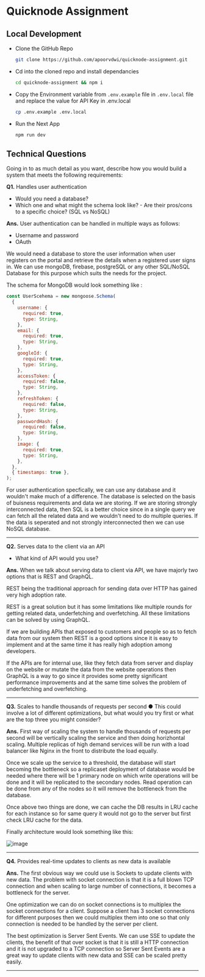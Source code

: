 # Quicknode Assignment

## Local Development

- Clone the GitHub Repo

  ```sh
  git clone https://github.com/apoorvdwi/quicknode-assignment.git
  ```

- Cd into the cloned repo and install dependancies

  ```sh
  cd quicknode-assignment && npm i
  ```

- Copy the Environment variable from `.env.example` file in `.env.local` file and replace the value for API Key in .env.local

  ```sh
  cp .env.example .env.local
  ```

- Run the Next App

  ```sh
  npm run dev
  ```

## Technical Questions

Going in to as much detail as you want, describe how you would build a system that meets the following requirements: 

  **Q1.** Handles user authentication
  - Would you need a database? 
  - Which one and what might the schema look like? - Are their pros/cons to a specific choice? (SQL vs NoSQL)

  **Ans.** User authentication can be handled in multiple ways as follows:
  - Username and password
  - OAuth

  We would need a database to store the user information when user registers on the portal and retrieve the details when a registered user signs in. We can use mongoDB, firebase, postgreSQL or any other SQL/NoSQL Database for this purpose which suits the needs for the project.

  The schema for MongoDB would look something like :

  ```js
  const UserScehema = new mongoose.Schema(
    {
      username: {
        required: true,
        type: String,
      },
      email: {
        required: true,
        type: String,
      },
      googleId: {
        required: true,
        type: String,
      },
      accessToken: {
        required: false,
        type: String,
      },
      refreshToken: {
        required: false,
        type: String,
      },
      passwordHash: {
        required: false,
        type: String,
      },
      image: {
        required: true,
        type: String,
      },
    },
    { timestamps: true },
  );
  ```

  For user authentication specfically, we can use any database and it wouldn't make much of a difference. The database is selected on the basis of buisness requirements and data we are storing. If we are storing strongly interconnected data, then SQL is a better choice since in a single query we can fetch all the related data and we wouldn't need to do multiple queries. If the data is seperated and not strongly interconnected then we can use NoSQL database.

  <hr />

  **Q2.** Serves data to the client via an API
  - What kind of API would you use?

  **Ans.** When we talk about serving data to client via API, we have majorly two options that is REST and GraphQL.

  REST being the traditional approach for sending data over HTTP has gained very high adoption rate.

  REST is a great solution but it has some limitations like multiple rounds for getting related data, underfetching and overfetching. All these limitations can be solved by using GraphQL.

  If we are building APIs that exposed to customers and people so as to fetch data from our system then REST is a good options since it is easy to implement and at the same time it has really high adoption among developers.

  If the APIs are for internal use, like they fetch data from server and display on the website or mutate the data from the website operations then GraphQL is a way to go since it provides some pretty significant performance improvements and at the same time solves the problem of underfetching and overfetching.

  <hr />

  **Q3.** Scales to handle thousands of requests per second
    ● This could involve a lot of different optimizations, but what would you try first or what are the top three you might consider?

  **Ans.** First way of scaling the system to handle thousands of requests per second will be vertically scaling the service and then doing horizhontal scaling. Multiple replicas of high demand services will be run with a load balancer like Nginx in the front to distribute the load equally.

  Once we scale up the service to a threshold, the database will start becoming the bottleneck so a replicaset deployment of database would be needed where there will be 1 primary node on which write operations will be done and it will be replicated to the secondary nodes. Read operation can be done from any of the nodes so it will remove the bottleneck from the database.

  Once above two things are done, we can cache the DB results in LRU cache for each instance so for same query it would not go to the server but first check LRU cache for the data.

  Finally architecture would look something like this:
  
  ![image](https://user-images.githubusercontent.com/56197821/190384580-8bab2823-24ce-45b8-bc08-97864983683e.png)

  <hr />

  **Q4.** Provides real-time updates to clients as new data is available

  **Ans.** The first obvious way we could use is Sockets to update clients with new data. The problem with socket connection is that it is a full blown TCP connection and when scaling to large number of connections, it becomes a bottleneck for the server.

  One optimization we can do on socket connections is to multiplex the socket connections for a client. Suppose a client has 3 socket connections for different purposes then we could multiplex them into one so that only connection is needed to be handled by the server per client.

  The best optimization is Server Sent Events. We can use SSE to update the clients, the benefit of that over socket is that it is still a HTTP connection and it is not upgraded to a TCP connection so Server Sent Events are a great way to update clients with new data and SSE can be scaled pretty easily.

  <hr />
